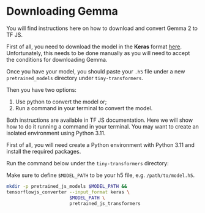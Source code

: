 # Downloading Gemma

You will find instructions here on how to download and convert Gemma 2 to TF JS.

First of all, you need to download the model in the **Keras** format [here](https://www.kaggle.com/models/google/gemma/keras/gemma_2b_en?postConsentAction=download). Unfortunately, this needs to be done manually as you will need to accept the conditions for downloading Gemma.

Once you have your model, you should paste your `.h5` file under a new `pretrained_models` directory under `tiny-transformers`.

Then you have two options:

1. Use python to convert the model or;
2. Run a command in your terminal to convert the model.

Both instructions are available in TF JS documentation. Here we will show how to do it running a command in your terminal. You may want to create an isolated environment using Python 3.11.

First of all, you will need create a Python environment with Python 3.11 and install the required packages.

Run the command below under the `tiny-transformers` directory:

Make sure to define `$MODEL_PATH` to be your h5 file, e.g. `/path/to/model.h5`.

```bash
mkdir -p pretrained_js_models $MODEL_PATH &&
tensorflowjs_converter --input_format keras \
                       $MODEL_PATH \
                       pretrained_js_transformers
```
